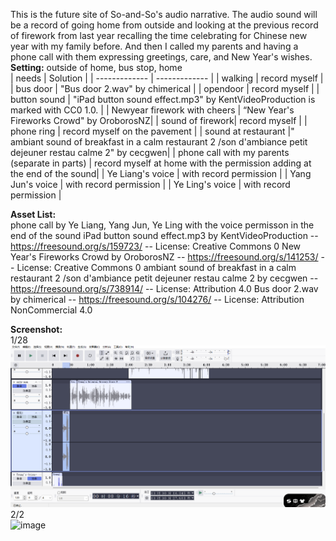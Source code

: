 This is the future site of So-and-So's audio narrative. 
The audio sound will be a record of going home from outside and looking at the previous record of firework from last year recalling the time celebrating for Chinese new year with my family before. And then I called my parents and having a phone call with them expressing greetings, care, and New Year's wishes.    
**Setting:** outside of home, bus stop, home  
| needs  | Solution |
| ------------- | ------------- |
| walking  | record myself  |
| bus door | "Bus door 2.wav" by chimerical |
| opendoor  | record myself  |
| button sound | "iPad button sound effect.mp3" by KentVideoProduction is marked with CC0 1.0. |
| Newyear firework with cheers | “New Year's Fireworks Crowd" by OroborosNZ|
| sound of firework| record myself  |
| phone ring  | record myself on the pavement |
| sound at restaurant |" ambiant sound of breakfast in a calm restaurant 2 /son d'ambiance petit dejeuner restau calme 2" by cecgwen|
| phone call with my parents (separate in parts) | record myself at home with the permission adding at the end of the sound|
| Ye Liang's voice | with record permission |
| Yang Jun's voice | with record permission |
| Ye Ling's voice | with record permission |

  
**Asset List:**   
phone call by Ye Liang, Yang Jun, Ye Ling with the voice permisson in the end of the sound
iPad button sound effect.mp3 by KentVideoProduction -- https://freesound.org/s/159723/ -- License: Creative Commons 0
New Year's Fireworks Crowd by OroborosNZ -- https://freesound.org/s/141253/ -- License: Creative Commons 0
ambiant sound of breakfast in a calm restaurant 2 /son d'ambiance petit dejeuner restau calme 2 by cecgwen -- https://freesound.org/s/738914/ -- License: Attribution 4.0
Bus door 2.wav by chimerical -- https://freesound.org/s/104276/ -- License: Attribution NonCommercial 4.0
  
**Screenshot:**  
1/28  
![alt text](screenshot1_28.png)  
2/2  
![image](https://github.com/user-attachments/assets/f0bd764f-6402-4836-8c76-df96a32796cf)  


